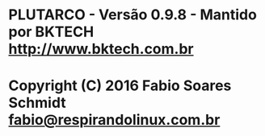 # PLUTARCO - Versão 0.9.8 - Mantido por BKTECH <http://www.bktech.com.br>

# Copyright (C) 2016 Fabio Soares Schmidt <fabio@respirandolinux.com.br>
